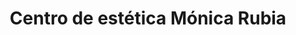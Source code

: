 ---
title: "Centro de estética Mónica Rubia"
url: /santa-coloma-de-cervello/centro-de-estetica-monica-rubia/
shop: Kosmetik
---